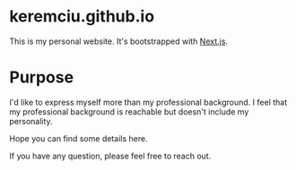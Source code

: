 # keremciu.github.io

This is my personal website. It's bootstrapped with [Next.js](https://nextjs.org/).

# Purpose

I'd like to express myself more than my professional background. I feel that my
professional background is reachable but doesn't include my personality.

Hope you can find some details here.

If you have any question, please feel free to reach out.

